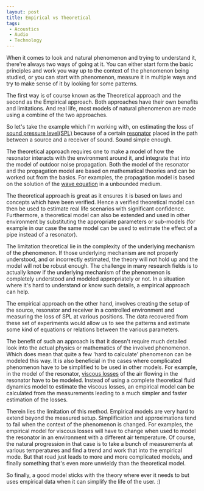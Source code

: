 ```yaml
---
layout: post
title: Empirical vs Theoretical
tags:
 - Acoustics
 - Audio
 - Technology
---
```


When it comes to look and natural phenomenon and trying to understand it, there're always two ways of going at it. You can either start form the basic principles and work you way up to the context of the phenomenon being studied, or you can start with phenomenon, measure it in multiple ways and try to make sense of it by looking for some patterns.

The first way is of course known as the Theoretical approach and the second as the Empirical approach. Both approaches have their own benefits and limitations. And real life, most models of natural phenomenon are made using a combine of the two approaches.

So let's take the example which I'm working with, on estimating the loss of [sound pressure level(SPL)][0] because of a certain [resonator][1] placed in the path between a source and a receiver of sound. Sound simple enough.

The theoretical approach requires one to make a model of how the resonator interacts with the environment around it, and integrate that into the model of outdoor noise propagation. Both the model of the resonator and the propagation model are based on mathematical theories and can be worked out from the basics. For examples, the propagation model is based on the solution of the [wave equation][2] in a unbounded medium.

The theoretical approach is great as it ensures it is based on laws and concepts which have been verified. Hence a verified theoretical model can then be used to estimate real life scenarios with significant confidence. Furthermore, a theoretical model can also be extended and used in other environment by substituting the appropriate parameters or sub-models (for example in our case the same model can be used to estimate the effect of a pipe instead of a resonator).

The limitation theoretical lie in the complexity of the underlying mechanism of the phenomenon. If those underlying mechanism are not properly understood, and or incorrectly estimated, the theory will not hold up and the model will not be robust enough. The challenge in many research fields is to actually know if the underlying mechanism of the phenomenon is completely understood and modeled appropriately or not. In a situation where it's hard to understand or know such details, a empirical approach can help.

The empirical approach on the other hand, involves creating the setup of the source, resonator and receiver in a controlled environment and measuring the loss of SPL at various positions. The data recovered from these set of experiments would allow us to see the patterns and estimate some kind of equations or relations between the various parameters.

The benefit of such an approach is that it doesn't require much detailed look into the actual physics or mathematics of the involved phenomenon. Which does mean that quite a few 'hard to calculate' phenomenon can be modeled this way. It is also beneficial in the cases where complicated phenomenon have to be simplified to be used in other models. For example, in the model of the resonator, [viscous losses][3] of the air flowing in the resonator have to be modeled. Instead of using a complete theoretical fluid dynamics model to estimate the viscous losses, an empirical model can be calculated from the measurements leading to a much simpler and faster estimation of the losses.

Therein lies the limitation of this method. Empirical models are very hard to extend beyond the measured setup. Simplification and approximations tend to fail when the context of the phenomenon is changed. For examples, the empirical model for viscous losses will have to change when used to model the resonator in an environment with a different air temperature. Of course, the natural progression in that case is to take a bunch of measurements at various temperatures and find a trend and work that into the empirical mode. But that road just leads to more and more complicated models, and finally something that's even more unwieldy than the theoretical model.

So finally, a good model sticks with the theory where ever it needs to but uses empirical data when it can simplify the life of the user. :)



[0]: http://en.wikipedia.org/wiki/Sound_pressure
[1]: http://en.wikipedia.org/wiki/Helmholtz_resonance
[2]: http://en.wikipedia.org/wiki/Wave_equation
[3]: http://en.wikipedia.org/wiki/Drag_(physics)
